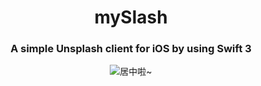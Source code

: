 <h1 align = "center"> mySlash </h1>  

<h3 align = "center"> A simple Unsplash client for iOS by using Swift 3 </h3>  

<center><img src="https://github.com/hazdzz/mySplash/blob/master/mySplash_app_demo_video.gif" alt="居中啦~"></center>
